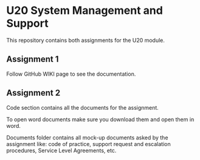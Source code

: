 # U20 System Management and Support

This repository contains both assignments for the U20 module.

## Assignment 1

Follow GitHub WIKI page to see the documentation.

## Assignment 2

Code section contains all the documents for the assignment.

To open word documents make sure you download them and open them in word.

Documents folder contains all mock-up documents asked by the assignment like: code of practice, support request and escalation procedures, Service Level Agreements, etc.

